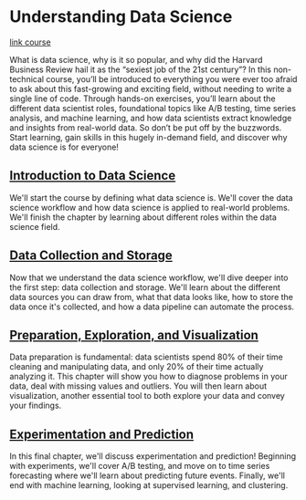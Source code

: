 # Understanding Data Science

[link course](https://app.datacamp.com/learn/courses/understanding-data-science)

What is data science, why is it so popular, and why did the Harvard Business Review hail it as the “sexiest job of the 21st century”? In this non-technical course, you’ll be introduced to everything you were ever too afraid to ask about this fast-growing and exciting field, without needing to write a single line of code. Through hands-on exercises, you’ll learn about the different data scientist roles, foundational topics like A/B testing, time series analysis, and machine learning, and how data scientists extract knowledge and insights from real-world data. So don’t be put off by the buzzwords. Start learning, gain skills in this hugely in-demand field, and discover why data science is for everyone! 

## [Introduction to Data Science](./01_introduction_to_data_science/)

We'll start the course by defining what data science is. We'll cover the data science workflow and how data science is applied to real-world problems. We'll finish the chapter by learning about different roles within the data science field. 


## [Data Collection and Storage](./02_data_collection_and_storage/)

Now that we understand the data science workflow, we'll dive deeper into the first step: data collection and storage. We'll learn about the different data sources you can draw from, what that data looks like, how to store the data once it's collected, and how a data pipeline can automate the process.  


## [Preparation, Exploration, and Visualization](./03_preparation_exploration_and_visualization/)

Data preparation is fundamental: data scientists spend 80% of their time cleaning and manipulating data, and only 20% of their time actually analyzing it. This chapter will show you how to diagnose problems in your data, deal with missing values and outliers. You will then learn about visualization, another essential tool to both explore your data and convey your findings. 

## [Experimentation and Prediction](./04_experimentation_and_prediction/)

In this final chapter, we'll discuss experimentation and prediction! Beginning with experiments, we'll cover A/B testing, and move on to time series forecasting where we'll learn about predicting future events. Finally, we'll end with machine learning, looking at supervised learning, and clustering. 